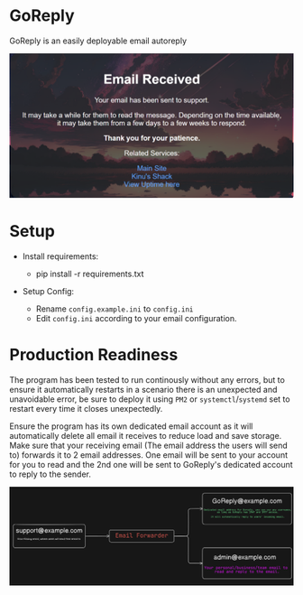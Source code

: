# GoReply
GoReply is an easily deployable email autoreply

<img src="demo/GoReplyFront.png" alt="GoReply Demo" width="1000"/>

# Setup
* Install requirements:
    * pip install -r requirements.txt

* Setup Config:
    * Rename `config.example.ini` to `config.ini`
    * Edit `config.ini` according to your email configuration.


# Production Readiness


The program has been tested to run continously without any errors, but to ensure it automatically restarts in a scenario there is an unexpected and unavoidable error, be sure to deploy it using `PM2` or `systemctl`/`systemd` set to restart every time it closes unexpectedly.


Ensure the program has its own dedicated email account as it will automatically delete all email it receives to reduce load and save storage. Make sure that your receiving email (The email address the users will send to) forwards it to 2 email addresses. One email will be sent to your account for you to read and the 2nd one will be sent to GoReply's dedicated account to reply to the sender. 

![GoReply Preferred email setup](demo/GoReplyEmailSetup.png)